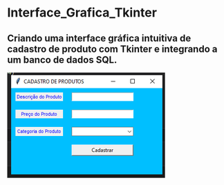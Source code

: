 # Interface_Grafica_Tkinter

## Criando uma interface gráfica intuitiva de cadastro de produto com Tkinter e integrando a um banco de dados SQL.

<img align="center" src="https://github.com/renildobsantos/Interface_Grafica_Tkinter/blob/main/tela.PNG"/>
